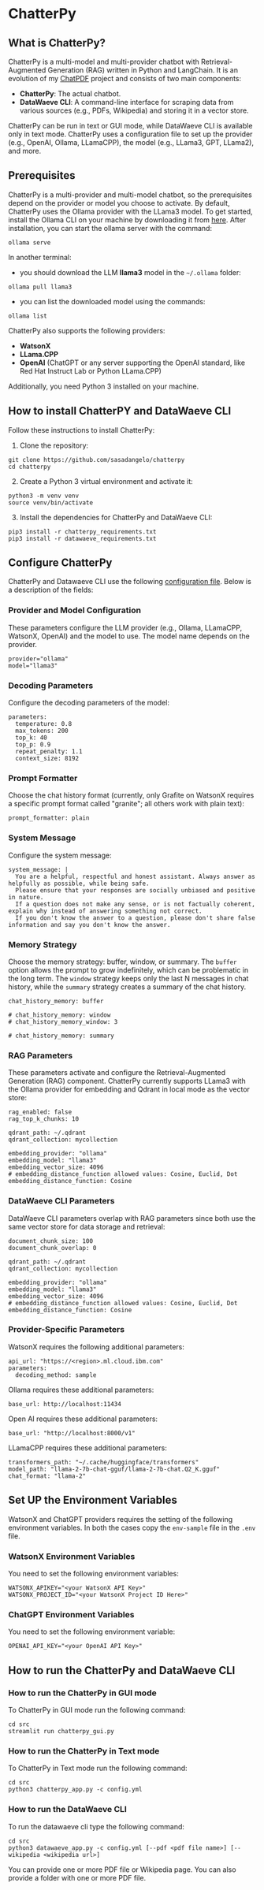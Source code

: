 # ChatterPy

## What is ChatterPy?

ChatterPy is a multi-model and multi-provider chatbot with Retrieval-Augmented Generation (RAG) written in Python and LangChain. It is an evolution of my [ChatPDF](https://github.com/sasadangelo/chatpdf) project and consists of two main components:

* **ChatterPy**: The actual chatbot.
* **DataWaeve CLI**: A command-line interface for scraping data from various sources (e.g., PDFs, Wikipedia) and storing it in a vector store.

ChatterPy can be run in text or GUI mode, while DataWaeve CLI is available only in text mode. ChatterPy uses a configuration file to set up the provider (e.g., OpenAI, Ollama, LLamaCPP), the model (e.g., LLama3, GPT, LLama2), and more.

## Prerequisites

ChatterPy is a multi-provider and multi-model chatbot, so the prerequisites depend on the provider or model you choose to activate. By default, ChatterPy uses the Ollama provider with the LLama3 model. To get started, install the Ollama CLI on your machine by downloading it from [here](https://github.com/ollama/ollama). After installation, you can start the ollama server with the command:
```
ollama serve
```

In another terminal:
- you should download the LLM **llama3** model in the `~/.ollama` folder:
```
ollama pull llama3
```

- you can list the downloaded model using the commands:
```
ollama list
```

ChatterPy also supports the following providers:

* **WatsonX**
* **LLama.CPP**
* **OpenAI** (ChatGPT or any server supporting the OpenAI standard, like Red Hat Instruct Lab or Python LLama.CPP)

Additionally, you need Python 3 installed on your machine.

## How to install ChatterPY and DataWaeve CLI

Follow these instructions to install ChatterPy:

1. Clone the repository:
```
git clone https://github.com/sasadangelo/chatterpy
cd chatterpy
```

2. Create a Python 3 virtual environment and activate it:
```
python3 -m venv venv
source venv/bin/activate
```

3. Install the dependencies for ChatterPy and DataWaeve CLI:
```
pip3 install -r chatterpy_requirements.txt
pip3 install -r datawaeve_requirements.txt
```

## Configure ChatterPy

ChatterPy and Datawaeve CLI use the following [configuration file](https://github.com/sasadangelo/chatterpy/blob/main/src/config.yml). Below is a description of the fields:

### Provider and Model Configuration

These parameters configure the LLM provider (e.g., Ollama, LLamaCPP, WatsonX, OpenAI) and the model to use. The model name depends on the provider.
```
provider="ollama"
model="llama3"
```

### Decoding Parameters

Configure the decoding parameters of the model:
```
parameters:
  temperature: 0.8
  max_tokens: 200
  top_k: 40
  top_p: 0.9
  repeat_penalty: 1.1
  context_size: 8192
```

### Prompt Formatter

Choose the chat history format (currently, only Grafite on WatsonX requires a specific prompt format called "granite"; all others work with plain text):
```
prompt_formatter: plain
```

### System Message

Configure the system message:
```
system_message: |
  You are a helpful, respectful and honest assistant. Always answer as helpfully as possible, while being safe.
  Please ensure that your responses are socially unbiased and positive in nature.
  If a question does not make any sense, or is not factually coherent, explain why instead of answering something not correct.
  If you don't know the answer to a question, please don't share false information and say you don't know the answer.
```

### Memory Strategy

Choose the memory strategy: buffer, window, or summary. The `buffer` option allows the prompt to grow indefinitely, which can be problematic in the long term. The `window` strategy keeps only the last N messages in chat history, while the `summary` strategy creates a summary of the chat history.
```
chat_history_memory: buffer

# chat_history_memory: window
# chat_history_memory_window: 3

# chat_history_memory: summary
```

### RAG Parameters

These parameters activate and configure the Retrieval-Augmented Generation (RAG) component. ChatterPy currently supports LLama3 with the Ollama provider for embedding and Qdrant in local mode as the vector store:
```
rag_enabled: false
rag_top_k_chunks: 10

qdrant_path: ~/.qdrant
qdrant_collection: mycollection

embedding_provider: "ollama"
embedding_model: "llama3"
embedding_vector_size: 4096
# embedding_distance_function allowed values: Cosine, Euclid, Dot
embedding_distance_function: Cosine
```

### DataWaeve CLI Parameters

DataWaeve CLI parameters overlap with RAG parameters since both use the same vector store for data storage and retrieval:
```
document_chunk_size: 100
document_chunk_overlap: 0

qdrant_path: ~/.qdrant
qdrant_collection: mycollection

embedding_provider: "ollama"
embedding_model: "llama3"
embedding_vector_size: 4096
# embedding_distance_function allowed values: Cosine, Euclid, Dot
embedding_distance_function: Cosine
```

### Provider-Specific Parameters

WatsonX requires the following additional parameters:
```
api_url: "https://<region>.ml.cloud.ibm.com"
parameters:
  decoding_method: sample
```

Ollama requires these additional parameters:
```
base_url: http://localhost:11434
```

Open AI requires these additional parameters:
```
base_url: "http://localhost:8000/v1"
```

LLamaCPP requires these additional parameters:
```
transformers_path: "~/.cache/huggingface/transformers"
model_path: "llama-2-7b-chat-gguf/llama-2-7b-chat.Q2_K.gguf"
chat_format: "llama-2"
```

## Set UP the Environment Variables

WatsonX and ChatGPT providers requires the setting of the following environment variables. In both the cases copy the `env-sample` file in the `.env` file.

### WatsonX Environment Variables

You need to set the following environment variables:
```
WATSONX_APIKEY="<your WatsonX API Key>"
WATSONX_PROJECT_ID="<your WatsonX Project ID Here>"
```

### ChatGPT Environment Variables

You need to set the following environment variable:
```
OPENAI_API_KEY="<your OpenAI API Key>"
```

## How to run the ChatterPy and DataWaeve CLI

### How to run the ChatterPy in GUI mode

To ChatterPy in GUI mode run the following command:
```
cd src
streamlit run chatterpy_gui.py
```

### How to run the ChatterPy in Text mode

To ChatterPy in Text mode run the following command:
```
cd src
python3 chatterpy_app.py -c config.yml
```

### How to run the DataWaeve CLI

To run the datawaeve cli type the following command:
```
cd src
python3 datawaeve_app.py -c config.yml [--pdf <pdf file name>] [--wikipedia <wikipedia url>]
```

You can provide one or more PDF file or Wikipedia page. You can also provide a folder with one or more PDF file.
